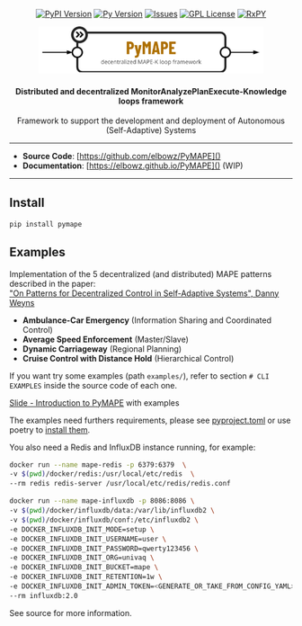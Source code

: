 <p align="center">
    <a href="https://pypi.org/project/pymape/"><img
        src="https://img.shields.io/pypi/v/pymape?style=flat-square"
        alt="PyPI Version"
    /></a>
    <a href="https://pypi.org/project/pymape/"><img
        src="https://img.shields.io/pypi/pyversions/pymape?style=flat-square"
        alt="Py Version"
    /></a>
    <a href="https://github.com/elbowz/pymape/issues"><img
        src="https://img.shields.io/github/issues/elbowz/pymape.svg?style=flat-square"
        alt="Issues"
    /></a>
    <a href="https://raw.githubusercontent.com/elbowz/PyMAPE/main/LICENSE"><img
        src="https://img.shields.io/github/license/elbowz/pymape.svg?style=flat-square"
        alt="GPL License"
    /></a>
    <a href="https://raw.githubusercontent.com/elbowz/PyMAPE/main/LICENSE"><img
        src="https://img.shields.io/static/v1?label=Powered&message=RxPY&style=flat-square&color=informational"
        alt="RxPY"
    /></a>
</p>

<p align="center">
    <img src="https://github.com/elbowz/PyMAPE/raw/main/docs/img/logo.png" alt="PyMAPE" width="400">
    <h4 align="center">Distributed and decentralized MonitorAnalyzePlanExecute-Knowledge loops framework</h3>
    <p align="center">
        Framework to support the development and deployment of Autonomous (Self-Adaptive) Systems
    </p>
</p>

---

* __Source Code__: [https://github.com/elbowz/PyMAPE]()
* __Documentation__: [https://elbowz.github.io/PyMAPE]() (WIP)

---

## Install

```bash
pip install pymape
```

## Examples

Implementation of the 5 decentralized (and distributed) MAPE patterns described in the paper:  
["On Patterns for Decentralized Control in Self-Adaptive Systems", Danny Weyns](https://www.ics.uci.edu/~seal/publications/2012aSefSAS.pdf)

* **Ambulance-Car Emergency** (Information Sharing and Coordinated Control)
* **Average Speed Enforcement** (Master/Slave)
* **Dynamic Carriageway** (Regional Planning)
* **Cruise Control with Distance Hold** (Hierarchical Control)

If you want try some examples (path `examples/`), refer to section `# CLI EXAMPLES` inside the source code of each one.

[Slide - Introduction to PyMAPE](https://github.com/elbowz/PyMAPE/raw/main/docs/slides.pdf) with examples

The examples need furthers requirements, please see [pyproject.toml](https://github.com/elbowz/PyMAPE/raw/main/pyproject.toml) or use poetry to [install them](https://github.com/elbowz/PyMAPE#install-for-developers-and-contributors).  

You also need a Redis and InfluxDB instance running, for example:

```bash
docker run --name mape-redis -p 6379:6379  \
-v $(pwd)/docker/redis:/usr/local/etc/redis  \
--rm redis redis-server /usr/local/etc/redis/redis.conf
```

```bash
docker run --name mape-influxdb -p 8086:8086 \
-v $(pwd)/docker/influxdb/data:/var/lib/influxdb2 \
-v $(pwd)/docker/influxdb/conf:/etc/influxdb2 \
-e DOCKER_INFLUXDB_INIT_MODE=setup \
-e DOCKER_INFLUXDB_INIT_USERNAME=user \
-e DOCKER_INFLUXDB_INIT_PASSWORD=qwerty123456 \
-e DOCKER_INFLUXDB_INIT_ORG=univaq \
-e DOCKER_INFLUXDB_INIT_BUCKET=mape \
-e DOCKER_INFLUXDB_INIT_RETENTION=1w \
-e DOCKER_INFLUXDB_INIT_ADMIN_TOKEN=<GENERATE_OR_TAKE_FROM_CONFIG_YAML> \
--rm influxdb:2.0
```

See source for more information.